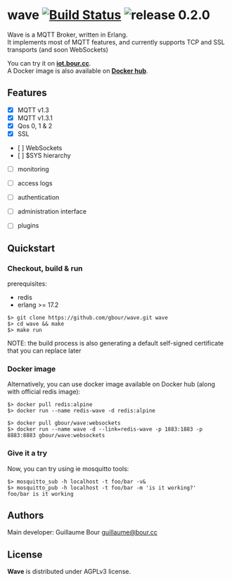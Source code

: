 wave [![Build Status](https://secure.travis-ci.org/gbour/wave.png?branch=master)](http://travis-ci.org/gbour/wave) ![release 0.2.0](https://img.shields.io/badge/release-0.2.0-red.svg)
====

Wave is a MQTT Broker, written in Erlang.   
It implements most of MQTT features, and currently supports TCP and SSL transports (and soon WebSockets)

You can try it on **[iot.bour.cc](http://iot.bour.cc)**.  
A Docker image is also available on **[Docker hub](https://hub.docker.com/r/gbour/wave)**.

Features
--------

* [x] MQTT v1.3
* [x] MQTT v1.3.1
* [x] Qos 0, 1 & 2
* [x] SSL
* [ ] WebSockets
* [ ] $SYS hierarchy
* [ ] monitoring
* [ ] access logs
* [ ] authentication
* [ ] administration interface
* [ ] plugins



Quickstart
----------

### Checkout, build & run

prerequisites:
* redis
* erlang >= 17.2


```
$> git clone https://github.com/gbour/wave.git wave
$> cd wave && make
$> make run
```

NOTE: the build process is also generating a default self-signed certificate that you can replace later


### Docker image

Alternatively, you can use docker image available on Docker hub (along with official redis image):
```
$> docker pull redis:alpine
$> docker run --name redis-wave -d redis:alpine

$> docker pull gbour/wave:websockets
$> docker run --name wave -d --link=redis-wave -p 1883:1883 -p 8883:8883 gbour/wave:websockets
```

### Give it a try
Now, you can try using ie mosquitto tools:
```
$> mosquitto_sub -h localhost -t foo/bar -v&
$> mosquitto_pub -h localhost -t foo/bar -m 'is it working?'
foo/bar is it working
```

Authors
-------

Main developer: Guillaume Bour <guillaume@bour.cc>

License
-------

**Wave** is distributed under AGPLv3 license.

